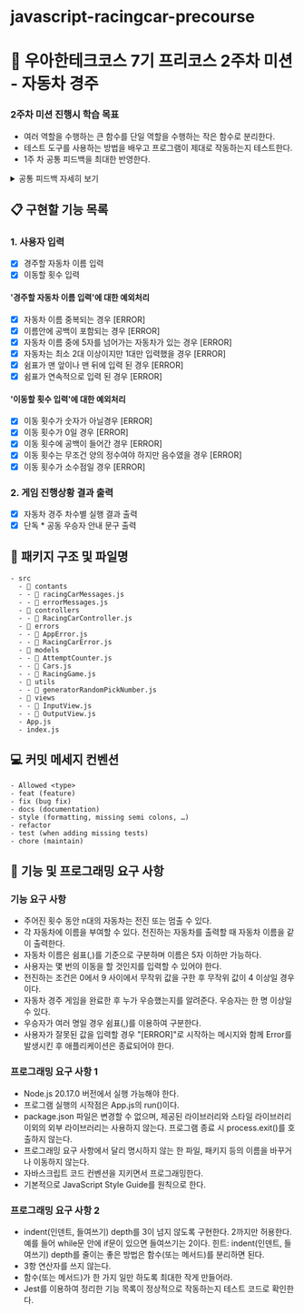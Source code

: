 # javascript-racingcar-precourse
# :school: 우아한테크코스 7기 프리코스 2주차 미션 - 자동차 경주

### 2주차 미션 진행시 학습 목표
* 여러 역할을 수행하는 큰 함수를 단일 역할을 수행하는 작은 함수로 분리한다.
* 테스트 도구를 사용하는 방법을 배우고 프로그램이 제대로 작동하는지 테스트한다.
* 1주 차 공통 피드백을 최대한 반영한다. 
<details>
<summary>공통 피드백 자세히 보기</summary>

#### 1. 요구 사항을 정확하게 준수한다.
과제를 제출하기 전에 과제 진행 요구 사항, 기능 요구 사항, 프로그래밍 요구 사항을 모두 충족하였는지 다시 한번 확인한다. 
이러한 요구 사항들은 미션마다 다르므로 항상 주의 깊게 읽어 본다.

#### 2. 기본적인 Git 명령어를 숙지한다.
Git은 개발자 간의 협업을 위한 가장 기본적인 프로그램으로, 컴퓨터 파일의 변경 사항을 추적하고 여러 사용자 간의 해당 파일에 대한 작업을 조정한다. 
지금은 add, commit, push 등의 간단한 명령어만 배워도 충분하지만, Git에 대해 미리 알아두어도 나쁠 것은 없다.

#### 3. Git으로 관리할 자원을 고려한다.
package.json 파일만 있으면 node_modules 폴더를 생성할 수 있다. 
따라서 Git을 통해 node_modules 폴더를 관리할 필요가 없다. 
IntelliJ IDEA의 .idea 폴더와 Visual Studio Code의 .vscode 폴더도 IDE에서 자동으로 생성하는 폴더이므로 Git으로 관리할 필요가 없다. 
Git에 코드를 추가할 때는 Git을 통해 형상 관리해야 하는 코드인지 고려하는 것이 좋다. 
또한 .gitignore에 대해서도 알아본다.

#### 4. package-lock.json의 역할을 이해한다
package.json 파일은 일반적으로 유의적 버전(semantic versioning)을 사용하며, package-lock.json에는 파일이 생성될 당시의 의존성 트리에 대한 정보가 있다. 이를 통해 node_modules를 커밋하지 않더라도 팀원들이 동일한 의존성을 설치할 수 있게 한다.

#### 5. 커밋 메시지를 의미 있게 작성한다.
해당 커밋에서 수행된 작업을 이해할 수 있도록 커밋 메시지를 작성한다. 또한 팀의 좋은 코드 리뷰 문화는 작은 커밋을 작성하는 것에서 비롯된다.

#### 6. 커밋 메시지에 이슈 또는 풀 리퀘스트 번호를 포함하지 않는다.
일부 프로젝트에서는 작업을 이슈 또는 풀 리퀘스트와 연결하기 위해 커밋 메시지에 이슈 또는 풀 리퀘스트 번호를 포함하기도 한다. 그러나 이 접근 방식은 원본 저장소의 관련 없는 이슈 또는 풀 리퀘스트에 영향을 미칠 수 있다. 따라서 이 과정에서는 커밋 메시지에 이슈 또는 풀 리퀘스트 번호를 포함하지 않는다.

#### 7. 풀 리퀘스트를 만든 후에는 닫지 말고 추가 커밋을 한다.
이미 풀 리퀘스트를 생성하면 변경을 위해 새 풀 리퀘스트를 만들 필요가 없다. 변경이 필요한 경우 추가 커밋을 하면 자동으로 반영된다. 그러므로 미션 제출 기간 이후에는 추가 커밋을 금지한다.

#### 8. 오류를 찾을 때 출력 함수 대신 디버거를 사용한다.
디버깅은 프로그램 오류를 감지하고 수정하는 과정이다. 문법 오류와 같이 컴파일러가 처리하기 때문에 쉽게 발견할 수 있는 오류도 있지만, 어느 지점에서 오류가 발생했는지 파악하기 어려운 경우도 있다. 이때 코드 중간에 console.log()를 사용하여 매번 코드를 실행하여 문제를 파악할 수 있으나, 이는 비효율적이며 불필요한 코드가 남을 수 있다. 하지만 디버거를 이용하면 코드 내부의 상태 값이 어떻게 변하는지, 어떤 흐름으로 프로그램이 실행되는지 이해할 수 있다. 현재 사용 중인 IDE에서 애플리케이션을 디버깅하는 방법을 학습한다.

#### 9. 이름을 통해 의도를 드러낸다
나 자신, 다른 개발자와의 소통을 위해 중요한 활동 중의 하나가 좋은 이름 짓기이다. 변수 이름, 함수(메서드) 이름, 클래스 이름을 짓는데 시간을 투자하라. 이름을 통해 변수의 역할, 함수의 역할, 클래스의 역할에 대한 의도를 드러내기 위해 노력하라. 연속된 숫자를 덧붙이거나(a1, a2, ..., aN), 불용어(Info, Data, a, an, the)를 추가하는 방식은 적절하지 못하다.

#### 10. 축약하지 않는다.
의도를 드러낼 수 있다면 이름이 길어져도 괜찮다.
누구나 실은 클래스, 메서드, 또는 변수의 이름을 줄이려는 유혹에 곧잘 빠지곤 한다. 그런 유혹을 뿌리쳐라. 축약은 혼란을 야기하며, 더 큰 문제를 숨기는 경향이 있다. 클래스와 메서드 이름을 한 두 단어로 유지하려고 노력하고 문맥을 중복하는 이름을 자제하자. 클래스 이름이 Order라면 shipOrder라고 메서드 이름을 지을 필요가 없다. 짧게 ship이라고 하면 클라이언트에서는 order.ship()라고 호출하며, 간결한 호출의 표현이 된다.

#### 11. 공백도 코딩 컨벤션이다.
if, for, while문 사이의 공백도 코딩 컨벤션이다.

#### 12. 공백 라인을 의미 있게 사용한다.
공백 라인을 의미 있게 사용하는 것이 좋아 보이며, 문맥을 분리하는 부분에 사용하는 것이 좋다. 과도한 공백은 다른 개발자에게 의문을 줄 수 있다.

#### 13. 스페이스와 탭을 혼용하지 않는다.
들여쓰기에 스페이스(space)와 탭(tab)을 혼용하지 않는다. 둘 중의 하나만 사용한다. 확신이 서지 않으면 풀 리퀘스트를 작성한 후 들여쓰기가 잘 되어 있는지 확인하는 습관을 들인다.


#### 14. 의미 없는 주석을 달지 않는다.
변수 이름, 함수(메서드) 이름을 통해 어떤 의도인지가 드러난다면 굳이 주석을 달지 않는다. 모든 변수와 함수에 주석을 달기보다 가능하면 이름을 통해 의도를 드러내고, 의도를 드러내기 힘든 경우 주석을 다는 연습을 한다.

#### 15. 코드 포매팅을 사용한다.
코드 포매팅과 구조화는 클린 코드를 위한 최소한의 요구 사항이다. IDE의 코드 자동 정렬 기능을 사용하면 더 깔끔한 코드를 볼 수 있다.
```
* IntelliJ IDEA: ⌥⌘L, Ctrl+Alt+L
* Eclipse: ⇧⌘F, Ctrl+Shift+F
* Visual Studio Code: ⇧⌥F, Shift+Alt+F
```

#### 16. JavaScript에서 제공하는 API를 적극 활용한다
함수(메서드)를 직접 구현하기 전에 API에서 해당 함수를 제공하는지 확인한다. 예를 들어 사용자를 출력할 때 사용자가 둘 이상인 경우 쉼표(,) 기반 문자열을 출력하도록 다음과 같이 구현할 수 있다.
```javascript
const members = ['pobi', 'jason'];
members.map((member) => member).join(','); // pobi,jason
```

</details>

## :clipboard: 구현할 기능 목록

### 1. 사용자 입력
- [X] 경주할 자동차 이름 입력
- [X] 이동할 횟수 입력

#### '경주할 자동차 이름 입력'에 대한 예외처리
- [X] 자동차 이름 중복되는 경우 [ERROR]
- [X] 이름안에 공백이 포함되는 경우 [ERROR]
- [X] 자동차 이름 중에 5자를 넘어가는 자동차가 있는 경우 [ERROR]
- [X] 자동차는 최소 2대 이상이지만 1대만 입력했을 경우 [ERROR]
- [X] 쉼표가 맨 앞이나 맨 뒤에 입력 된 경우 [ERROR]
- [X] 쉼표가 연속적으로 입력 된 경우 [ERROR]

#### '이동할 횟수 입력'에 대한 예외처리
- [X] 이동 횟수가 숫자가 아닐경우 [ERROR]
- [X] 이동 횟수가 0일 경우 [ERROR]
- [X] 이동 횟수에 공백이 들어간 경우 [ERROR]
- [X] 이동 횟수는 무조건 양의 정수여야 하지만 음수였을 경우 [ERROR]
- [X] 이동 횟수가 소수점일 경우 [ERROR]

### 2. 게임 진행상황 결과 출력
- [X] 자동차 경주 차수별 실행 결과 출력
- [X] 단독 * 공동 우승자 안내 문구 출력

## :file_folder: 패키지 구조 및 파일명
```
- src
  - 📂 contants
  - - 📜 racingCarMessages.js
  - - 📜 errorMessages.js
  - 📂 controllers
  - - 📜 RacingCarController.js
  - 📂 errors
  - - 📜 AppError.js
  - - 📜 RacingCarError.js
  - 📂 models
  - - 📜 AttemptCounter.js
  - - 📜 Cars.js
  - - 📜 RacingGame.js
  - 📂 utils
  - - 📜 generatorRandomPickNumber.js
  - 📂 views
  - - 📜 InputView.js
  - - 📜 OutputView.js
  - App.js
  - index.js
```

## :computer: 커밋 메세지 컨벤션
```
- Allowed <type>
- feat (feature)
- fix (bug fix)
- docs (documentation)
- style (formatting, missing semi colons, …)
- refactor
- test (when adding missing tests)
- chore (maintain)
```

## :high_brightness: 기능 및 프로그래밍 요구 사항

### 기능 요구 사항
* 주어진 횟수 동안 n대의 자동차는 전진 또는 멈출 수 있다.
* 각 자동차에 이름을 부여할 수 있다. 전진하는 자동차를 출력할 때 자동차 이름을 같이 출력한다.
* 자동차 이름은 쉼표(,)를 기준으로 구분하며 이름은 5자 이하만 가능하다.
* 사용자는 몇 번의 이동을 할 것인지를 입력할 수 있어야 한다.
* 전진하는 조건은 0에서 9 사이에서 무작위 값을 구한 후 무작위 값이 4 이상일 경우이다.
* 자동차 경주 게임을 완료한 후 누가 우승했는지를 알려준다. 우승자는 한 명 이상일 수 있다.
* 우승자가 여러 명일 경우 쉼표(,)를 이용하여 구분한다.
* 사용자가 잘못된 값을 입력할 경우 "[ERROR]"로 시작하는 메시지와 함께 Error를 발생시킨 후 애플리케이션은 종료되어야 한다.

### 프로그래밍 요구 사항 1
* Node.js 20.17.0 버전에서 실행 가능해야 한다.
* 프로그램 실행의 시작점은 App.js의 run()이다.
* package.json 파일은 변경할 수 없으며, 제공된 라이브러리와 스타일 라이브러리 이외의 외부 라이브러리는 사용하지 않는다.
프로그램 종료 시 process.exit()를 호출하지 않는다.
* 프로그래밍 요구 사항에서 달리 명시하지 않는 한 파일, 패키지 등의 이름을 바꾸거나 이동하지 않는다.
* 자바스크립트 코드 컨벤션을 지키면서 프로그래밍한다.
* 기본적으로 JavaScript Style Guide를 원칙으로 한다.

### 프로그래밍 요구 사항 2
* indent(인덴트, 들여쓰기) depth를 3이 넘지 않도록 구현한다. 2까지만 허용한다.
예를 들어 while문 안에 if문이 있으면 들여쓰기는 2이다.
힌트: indent(인덴트, 들여쓰기) depth를 줄이는 좋은 방법은 함수(또는 메서드)를 분리하면 된다.
* 3항 연산자를 쓰지 않는다.
* 함수(또는 메서드)가 한 가지 일만 하도록 최대한 작게 만들어라.
* Jest를 이용하여 정리한 기능 목록이 정상적으로 작동하는지 테스트 코드로 확인한다.
